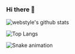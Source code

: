 ### Hi there 👋

<!--
**Mumtozbekov/mumtozbekov** is a ✨ _special_ ✨ repository because its `README.md` (this file) appears on your GitHub profile.

Here are some ideas to get you started:

- 🔭 I’m currently working on ...
- 🌱 I’m currently learning ...
- 👯 I’m looking to collaborate on ...
- 🤔 I’m looking for help with ...
- 💬 Ask me about ...
- 📫 How to reach me: ...
- 😄 Pronouns: ...
- ⚡ Fun fact: ...
-->
![webstyle's github stats](https://github-readme-stats.vercel.app/api?username=mumtozbekov&show_icons=true&theme=tokyonight)

![Top Langs](https://github-readme-stats.vercel.app/api/top-langs/?username=mumtozbekov&layout=compact)

![Snake animation](https://github.com/mirsaid-mirzohidov/mirsaid-mirzohidov/blob/output/github-contribution-grid-snake.svg)


